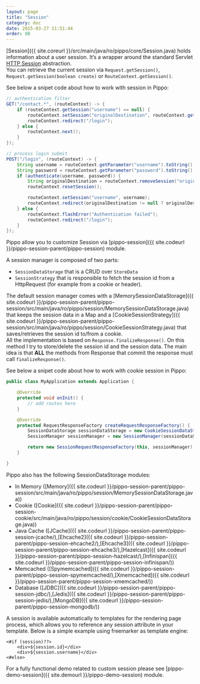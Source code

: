 ```yaml
---
layout: page
title: "Session"
category: doc
date: 2015-03-27 11:51:44
order: 80
---
```


[Session]({{ site.coreurl }}/src/main/java/ro/pippo/core/Session.java) holds information about a user session. It’s a wrapper around the standard Servlet [HTTP Session](https://tomcat.apache.org/tomcat-7.0-doc/servletapi/javax/servlet/http/HttpSession.html) abstraction.  
You can retrieve the current session via `Request.getSession()`, `Request.getSession(boolean create)` or `RouteContext.getSession()`.  
  
See below a snipet code about how to work with session in Pippo:

```java
// authentication filter
GET("/contact.*", (routeContext) -> {
	if (routeContext.getSession("username") == null) {
		routeContext.setSession("originalDestination", routeContext.getRequest().getContextUriWithQuery());	
		routeContext.redirect("/login");
	} else {
		routeContext.next();
	}
});

// process login submit
POST("/login", (routeContext) -> {
	String username = routeContext.getParameter("username").toString();
	String password = routeContext.getParameter("password").toString();
	if (authenticate(username, password)) {
		String originalDestination = routeContext.removeSession("originalDestination");
		routeContext.resetSession();

		routeContext.setSession("username", username);
		routeContext.redirect(originalDestination != null ? originalDestination : "/contacts");
	} else {
		routeContext.flashError("Authentication failed");
		routeContext.redirect("/login");
	}
});
```

Pippo allow you to customize Session via [pippo-session]({{ site.codeurl }}/pippo-session-parent/pippo-session) module.  

A session manager is composed of two parts:

- `SessionDataStorage` that is a CRUD over `StoreData`
- `SessionStrategy` that is responsible to fetch the session id from a HttpRequest (for example from a cookie or header).

The default session manager comes with a [MemorySessionDataStorage]({{ site.codeurl }}/pippo-session-parent/pippo-session/src/main/java/ro/pippo/session/MemorySessionDataStorage.java) that keeps the session data in a Map and a [CookieSessionStrategy]({{ site.codeurl }}/pippo-session-parent/pippo-session/src/main/java/ro/pippo/session/CookieSessionStrategy.java) that saves/retrieves the session id to/from a cookie.  
All the implementation is based on `Response.finalizeResponse()`. On this method I try to store/delete the session id and the session data. The main idea is that __ALL__ the methods from Response that commit the response must call `finalizeResponse()`.  

See below a snipet code about how to work with cookie session in Pippo:

```java
public class MyApplication extends Application {

    @Override
    protected void onInit() {
		// add routes here
    }

    @Override
    protected RequestResponseFactory createRequestResponseFactory() {
        SessionDataStorage sessionDataStorage = new CookieSessionDataStorage();
        SessionManager sessionManager = new SessionManager(sessionDataStorage);

        return new SessionRequestResponseFactory(this, sessionManager);
    }

}
```

Pippo also has the following SessionDataStorage modules:

- In Memory ([Memory]({{ site.codeurl }}/pippo-session-parent/pippo-session/src/main/java/ro/pippo/session/MemorySessionDataStorage.java))
- Cookie ([Cookie]({{ site.codeurl }}/pippo-session-parent/pippo-session-cookie/src/main/java/ro/pippo/session/cookie/CookieSessionDataStorage.java))
- Java Cache ([JCache]({{ site.codeurl }}/pippo-session-parent/pippo-session-jcache/),[Ehcache2]({{ site.codeurl }}/pippo-session-parent/pippo-session-ehcache2/),[Ehcache3]({{ site.codeurl }}/pippo-session-parent/pippo-session-ehcache3/),[Hazelcast]({{ site.codeurl }}/pippo-session-parent/pippo-session-hazelcast/),[Infinispan]({{ site.codeurl }}/pippo-session-parent/pippo-session-infinispan/))
- Memcached ([Spymemcached]({{ site.codeurl }}/pippo-session-parent/pippo-session-spymemcached/),[Xmemcached]({{ site.codeurl }}/pippo-session-parent/pippo-session-xmemcached/))
- Database ([JDBC]({{ site.codeurl }}/pippo-session-parent/pippo-session-jdbc/),[Jedis]({{ site.codeurl }}/pippo-session-parent/pippo-session-jedis/),[MongoDB]({{ site.codeurl }}/pippo-session-parent/pippo-session-mongodb/))

A session is available automatically to templates for the rendering page process, which allows you to reference any session attribute in your template. Below is a simple example using freemarker as template engine:  

```
<#if (session)??>
	<div>${session.id}</div>
    <div>${session.username}</div>
<#else>
```

For a fully functional demo related to custom session please see [pippo-demo-session]({{ site.demourl }}/pippo-demo-session) module.  
